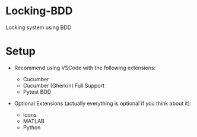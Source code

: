# Locking-BDD
Locking system using BDD


# Setup
- Recommend using VSCode with the following extensions:
    - Cucumber
    - Cucumber (Gherkin) Full Support
    - Pytest BDD

- Optional Extensions (actually everything is optional if you think about it):
    - Icons
    - MATLAB
    - Python